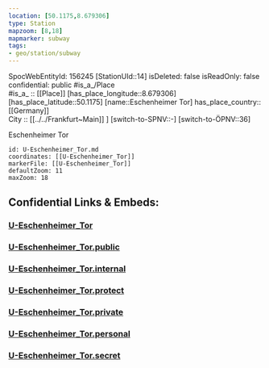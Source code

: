 ```yaml
---
location: [50.1175,8.679306] 
type: Station 
mapzoom: [8,18] 
mapmarker: subway 
tags:
- geo/station/subway
---
```

SpocWebEntityId: 156245
[StationUId::14] 
isDeleted: false
isReadOnly: false
confidential: public
#is_a_/Place  
#is_a_ :: [[Place]] 
[has_place_longitude::8.679306] 
[has_place_latitude::50.1175] 
[name::Eschenheimer Tor] 
has_place_country:: [[Germany]]  
City :: [[../../Frankfurt~Main]] ] 
[switch-to-SPNV::-] 
[switch-to-ÖPNV::36] 

Eschenheimer Tor

```leaflet
id: U-Eschenheimer_Tor.md
coordinates: [[U-Eschenheimer_Tor]] 
markerFile: [[U-Eschenheimer_Tor]] 
defaultZoom: 11 
maxZoom: 18
```


## Confidential Links & Embeds: 

### [U-Eschenheimer_Tor](/_Standards/Earth/Continent/Europe/Europe~Central/Germany/Germany~West/Hessen/counties~Hessen/Frankfurt~Main/Stations-FFM~U/U-Eschenheimer_Tor.md) 

### [U-Eschenheimer_Tor.public](/_public/Earth/Continent/Europe/Europe~Central/Germany/Germany~West/Hessen/counties~Hessen/Frankfurt~Main/Stations-FFM~U/U-Eschenheimer_Tor.public.md) 

### [U-Eschenheimer_Tor.internal](/_internal/Earth/Continent/Europe/Europe~Central/Germany/Germany~West/Hessen/counties~Hessen/Frankfurt~Main/Stations-FFM~U/U-Eschenheimer_Tor.internal.md) 

### [U-Eschenheimer_Tor.protect](/_protect/Earth/Continent/Europe/Europe~Central/Germany/Germany~West/Hessen/counties~Hessen/Frankfurt~Main/Stations-FFM~U/U-Eschenheimer_Tor.protect.md) 

### [U-Eschenheimer_Tor.private](/_private/Earth/Continent/Europe/Europe~Central/Germany/Germany~West/Hessen/counties~Hessen/Frankfurt~Main/Stations-FFM~U/U-Eschenheimer_Tor.private.md) 

### [U-Eschenheimer_Tor.personal](/_personal/Earth/Continent/Europe/Europe~Central/Germany/Germany~West/Hessen/counties~Hessen/Frankfurt~Main/Stations-FFM~U/U-Eschenheimer_Tor.personal.md) 

### [U-Eschenheimer_Tor.secret](/_secret/Earth/Continent/Europe/Europe~Central/Germany/Germany~West/Hessen/counties~Hessen/Frankfurt~Main/Stations-FFM~U/U-Eschenheimer_Tor.secret.md)

